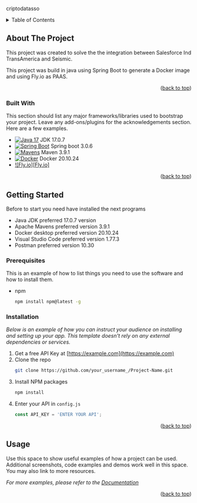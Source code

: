 <a name="readme-top">criptodatasso</a>


<details>
  <summary>Table of Contents</summary>
  <ol>
    <li>
      <a href="#about-the-project">About The Project</a>
      <ul>
        <li><a href="#built-with">Built With</a></li>
      </ul>
    </li>
    <li>
      <a href="#getting-started">Getting Started</a>
      <ul>
        <li><a href="#prerequisites">Prerequisites</a></li>
        <li><a href="#installation">Installation</a></li>
      </ul>
    </li>
    <li><a href="#usage">Usage</a></li>
  </ol>
</details>

<!-- ABOUT THE PROJECT -->
## About The Project
This project was created to solve the the integration between Salesforce Ind TransAmerica and Seismic.

This project was build in java using Spring Boot to generate a Docker image and using Fly.io as PAAS.

<p align="right">(<a href="#readme-top">back to top</a>)</p>

### Built With

This section should list any major frameworks/libraries used to bootstrap your project. Leave any add-ons/plugins for the acknowledgements section. Here are a few examples.

* [![Java 17][JAVA-img]][JDK-url] JDK 17.0.7
* [![Spring Boot][Springboot-img]][Springboot-url] Spring boot 3.0.6
* [![Mavens][Maven-img]][Maven-url] Maven 3.9.1
* [![Docker][Docker-img]][Docker-url] Docker 20.10.24
* [![Fly.io][Fly.io]][fly-url]

<p align="right">(<a href="#readme-top">back to top</a>)</p>


<!-- GETTING STARTED -->
## Getting Started

Before to start you need have installed the next programs
* Java JDK preferred 17.0.7 version
* Apache Mavens preferred version 3.9.1
* Docker desktop preferred version 20.10.24
* Visual Studio Code preferred version 1.77.3
* Postman preferred version 10.30


### Prerequisites

This is an example of how to list things you need to use the software and how to install them.
* npm
  ```sh
  npm install npm@latest -g
  ```

### Installation

_Below is an example of how you can instruct your audience on installing and setting up your app. This template doesn't rely on any external dependencies or services._

1. Get a free API Key at [https://example.com](https://example.com)
2. Clone the repo
   ```sh
   git clone https://github.com/your_username_/Project-Name.git
   ```
3. Install NPM packages
   ```sh
   npm install
   ```
4. Enter your API in `config.js`
   ```js
   const API_KEY = 'ENTER YOUR API';
   ```

<p align="right">(<a href="#readme-top">back to top</a>)</p>



<!-- USAGE EXAMPLES -->
## Usage

Use this space to show useful examples of how a project can be used. Additional screenshots, code examples and demos work well in this space. You may also link to more resources.

_For more examples, please refer to the [Documentation](https://example.com)_

<p align="right">(<a href="#readme-top">back to top</a>)</p>


[JDK-url]: https://www.oracle.com/java/technologies/javase/jdk17-archive-downloads.html
[JAVA-img]:https://avatars.githubusercontent.com/u/41768318?s=200&v=4
[Maven-url]: https://maven.apache.org/download.cgi
[Maven-img]: https://avatars.githubusercontent.com/u/47359?s=200&v=4
[Docker-img]: https://avatars.githubusercontent.com/u/5429470?s=200&v=4
[Docker-url]: https://www.docker.com/products/docker-desktop/
[Springboot-url]: https://code.visualstudio.com/docs/java/java-spring-boot
[Springboot-img]: https://avatars.githubusercontent.com/u/317776?s=200&v=4
[fly-url]: https://fly.io/